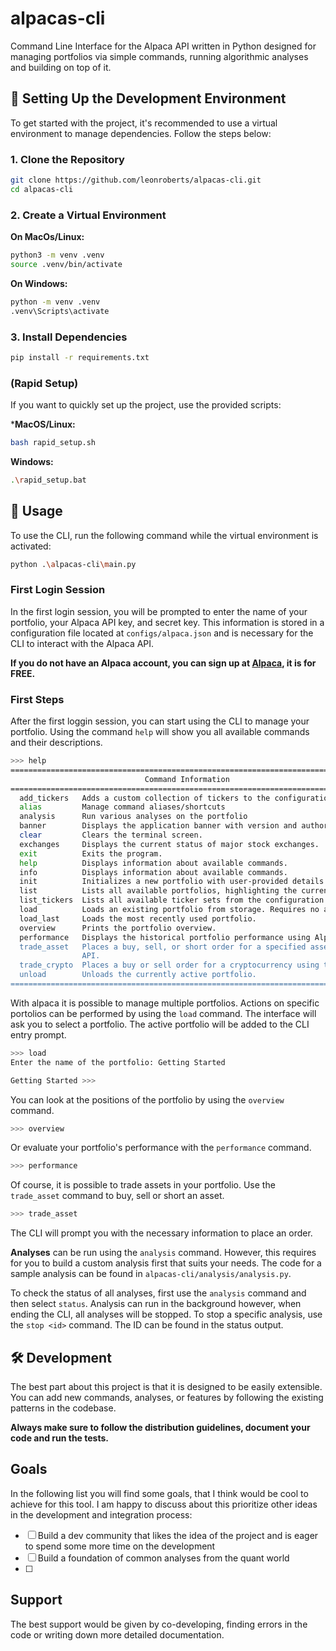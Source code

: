 # alpacas-cli

Command Line Interface for the Alpaca API written in Python designed for managing portfolios via simple commands, running algorithmic analyses and building on top of it.

## 🔧 Setting Up the Development Environment

To get started with the project, it's recommended to use a virtual environment to manage dependencies. Follow the steps below:

### 1. Clone the Repository

```bash
git clone https://github.com/leonroberts/alpacas-cli.git
cd alpacas-cli
```

### 2. Create a Virtual Environment

**On MacOs/Linux:**

```bash
python3 -m venv .venv
source .venv/bin/activate
```
**On Windows:**

```bash
python -m venv .venv
.venv\Scripts\activate
```

### 3. Install Dependencies

```bash
pip install -r requirements.txt
```

### (Rapid Setup) 

If you want to quickly set up the project, use the provided scripts:

***MacOS/Linux:**

```bash
bash rapid_setup.sh
```

**Windows:**

```bash
.\rapid_setup.bat
```

## 📝 Usage

To use the CLI, run the following command while the virtual environment is activated:

```bash
python .\alpacas-cli\main.py
```

### First Login Session

In the first login session, you will be prompted to enter the name of your portfolio, your Alpaca API key, and secret key. This information is stored in a configuration file located at `configs/alpaca.json` and is necessary for the CLI to interact with the Alpaca API.

**If you do not have an Alpaca account, you can sign up at [Alpaca](https://alpaca.markets/), it is for FREE.**

### First Steps

After the first loggin session, you can start using the CLI to manage your portfolio. Using the command `help` will show you all available commands and their descriptions.

```bash
>>> help
================================================================================
                              Command Information
================================================================================
  add_tickers   Adds a custom collection of tickers to the configuration file.
  alias         Manage command aliases/shortcuts
  analysis      Run various analyses on the portfolio
  banner        Displays the application banner with version and author information.
  clear         Clears the terminal screen.
  exchanges     Displays the current status of major stock exchanges.
  exit          Exits the program.
  help          Displays information about available commands.
  info          Displays information about available commands.
  init          Initializes a new portfolio with user-provided details.
  list          Lists all available portfolios, highlighting the currently loaded one.
  list_tickers  Lists all available ticker sets from the configuration file.
  load          Loads an existing portfolio from storage. Requires no active portfolio.
  load_last     Loads the most recently used portfolio.
  overview      Prints the portfolio overview.
  performance   Displays the historical portfolio performance using Alpaca's API.
  trade_asset   Places a buy, sell, or short order for a specified asset using the Alpaca
                API.
  trade_crypto  Places a buy or sell order for a cryptocurrency using the Alpaca Crypto API.
  unload        Unloads the currently active portfolio.
================================================================================
```

With alpaca it is possible to manage multiple portfolios. Actions on specific portolios can be performed by using the `load` command. The interface will ask you to select a portfolio. The active portfolio will be added to the CLI entry prompt.

```bash	
>>> load
Enter the name of the portfolio: Getting Started 

Getting Started >>>
```

You can look at the positions of the portfolio by using the `overview` command.

```bash
>>> overview
```

Or evaluate your portfolio's performance with the `performance` command.

```bash
>>> performance
```

Of course, it is possible to trade assets in your portfolio. Use the `trade_asset` command to buy, sell or short an asset.

```bash
>>> trade_asset
```

The CLI will prompt you with the necessary information to place an order. 

**Analyses** can be run using the `analysis` command. However, this requires for you to build a custom analysis first that suits your needs. The code for a sample analysis can be found in `alpacas-cli/analysis/analysis.py`. 

To check the status of all analyses, first use the `analysis` command and then select `status`. Analysis can run in the background however, when ending the CLI, all analyses will be stopped. To stop a specific analysis, use the `stop <id>` command. The ID can be found in the status output.

## 🛠️ Development

The best part about this project is that it is designed to be easily extensible. You can add new commands, analyses, or features by following the existing patterns in the codebase.

**Always make sure to follow the distribution guidelines, document your code and run the tests.**

## Goals

In the following list you will find some goals, that I think would be cool to achieve for this tool. I am happy to discuss about this prioritize other ideas in the development and integration process:
- [ ] Build a dev community that likes the idea of the project and is eager to spend some more time on the development 
- [ ] Build a foundation of common analyses from the quant world
- [ ] 

## Support

The best support would be given by co-developing, finding errors in the code or writing down more detailed documentation.
